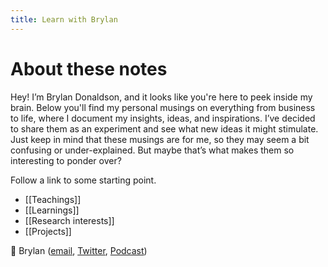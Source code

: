 ```yaml
---
title: Learn with Brylan
---
```


# About these notes
Hey! I’m Brylan Donaldson, and it looks like you're here to peek inside my brain. Below you'll find my personal musings on everything from business to life, where I document my insights, ideas, and inspirations. I’ve decided to share them as an experiment and see what new ideas it might stimulate. Just keep in mind that these musings are for me, so they may seem a bit confusing or under-explained. But maybe that’s what makes them so interesting to ponder over? 

Follow a link to some starting point.

- [[Teachings]]
- [[Learnings]]
- [[Research interests]]
- [[Projects]]

👋 Brylan ([email](mailto:brylan@cowrkwithme.com), [Twitter](https://twitter.com/0xHimzel), [Podcast](https://open.spotify.com/show/1ZgWdURhqi0S2q2SExfqbW?si=a1f23e04c34c4dc5))
